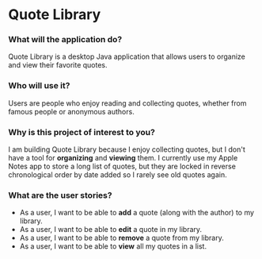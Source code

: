 # Quote Library

### What will the application do?

Quote Library is a desktop Java application that allows users to organize and 
view their favorite quotes.

### Who will use it?

Users are people who enjoy reading and collecting quotes, whether from famous 
people or anonymous authors. 

### Why is this project of interest to you?

I am building Quote Library because I enjoy collecting quotes, but I don't have a 
tool for **organizing** and **viewing** them. I currently use my Apple Notes app 
to store a long list of quotes, but they are locked in reverse chronological order 
by date added so I rarely see old quotes again.  

### What are the user stories?

- As a user, I want to be able to **add** a quote (along with the author) to my 
library.
- As a user, I want to be able to **edit** a quote in my library.
- As a user, I want to be able to **remove** a quote from my library.
- As a user, I want to be able to **view** all my quotes in a list.
